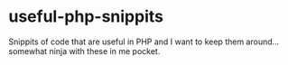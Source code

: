 # useful-php-snippits
Snippits of code that are useful in PHP and I want to keep them around... somewhat ninja with these in me pocket.

